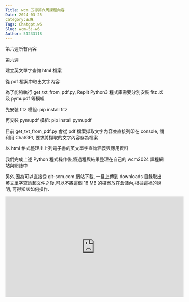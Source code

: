 ```yaml
---
Title: wcm 五專第六周課程內容
Date: 2024-03-25 
Category:五專 
Tags: Chatgpt,w6
Slug: wcm-5j-w6
Author: 51233118
---
```


第六週所有內容

<!-- PELICAN_END_SUMMARY -->

第六週

建立英文單字查詢 html 檔案

從 pdf 檔案中取出文字內容

為了能夠執行 get_txt_from_pdf.py, Replit Python3 程式庫需要分別安裝 fitz 以及 pymupdf 等模組

先安裝 fitz 模組: pip install fitz

再安裝 pymupdf 模組: pip install pymupdf

目前 get_txt_from_pdf.py 會從 pdf 檔案擷取文字內容並直接列印在 console, 請利用 ChatGPt, 要求將擷取的文字內容存為檔案

以 html 格式整理出上列電子書的英文單字查詢涵義與應用資料

我們完成上述 Python 程式操作後,將過程與結果整理在自己的 wcm2024 課程網站與網誌中

另外,因為可以直接從 git-scm.com 網站下載, 一旦上傳到 downloads 目錄取出英文單字查詢超文件之後,可以不將這個 18 MB 的檔案放在倉儲內,根據這裡的說明, 可得知該如何操作.

<iframe width="560" height="315" src="https://www.youtube.com/embed/Zt1auvGEKrk?si=p_WJFr6MvH4hspsu" title="YouTube video player" frameborder="0" allow="accelerometer; autoplay; clipboard-write; encrypted-media; gyroscope; picture-in-picture; web-share" referrerpolicy="strict-origin-when-cross-origin" allowfullscreen></iframe>